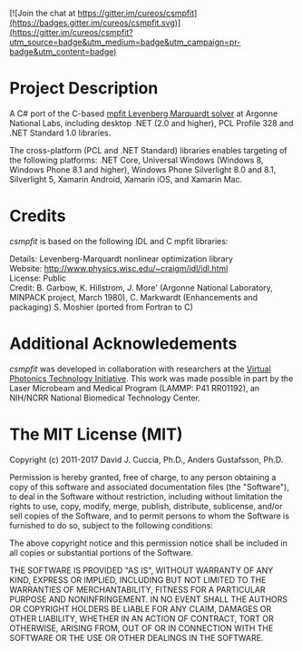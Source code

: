 [![Join the chat at https://gitter.im/cureos/csmpfit](https://badges.gitter.im/cureos/csmpfit.svg)](https://gitter.im/cureos/csmpfit?utm_source=badge&utm_medium=badge&utm_campaign=pr-badge&utm_content=badge)

# Project Description

A C# port of the C-based [mpfit Levenberg Marquardt solver](http://cow.physics.wisc.edu/~craigm/idl/cmpfit.html) at Argonne National Labs, including desktop .NET (2.0 and higher), PCL Profile 328 and .NET Standard 1.0 libraries.

The cross-platform (PCL and .NET Standard) libraries enables targeting of the following platforms: .NET Core, Universal Windows (Windows 8, Windows Phone 8.1 and higher), Windows Phone Silverlight 8.0 and 8.1, Silverlight 5, Xamarin Android, Xamarin iOS, and Xamarin Mac.

# Credits
*csmpfit* is based on the following IDL and C mpfit libraries:

Details:	Levenberg-Marquardt nonlinear optimization library  
Website:	http://www.physics.wisc.edu/~craigm/idl/idl.html  
License:	Public  
Credit:	B. Garbow, K. Hillstrom, J. More' (Argonne National Laboratory, MINPACK project, March 1980), 
		C. Markwardt (Enhancements and packaging)
		S. Moshier (ported from Fortran to C)

# Additional Acknowledements
*csmpfit* was developed in collaboration with researchers at the [Virtual Photonics Technology Initiative](http://virtualphotonics.codeplex.com). This work was made possible in part by the Laser Microbeam and Medical Program (LAMMP: P41 RR01192), an NIH/NCRR National Biomedical Technology Center.

# The MIT License (MIT)
Copyright (c) 2011-2017 David J. Cuccia, Ph.D., Anders Gustafsson, Ph.D.

Permission is hereby granted, free of charge, to any person obtaining a copy of this software and associated documentation files (the "Software"), to deal in the Software without restriction, including without limitation the rights to use, copy, modify, merge, publish, distribute, sublicense, and/or sell copies of the Software, and to permit persons to whom the Software is furnished to do so, subject to the following conditions:

The above copyright notice and this permission notice shall be included in all copies or substantial portions of the Software.

THE SOFTWARE IS PROVIDED "AS IS", WITHOUT WARRANTY OF ANY KIND, EXPRESS OR IMPLIED, INCLUDING BUT NOT LIMITED TO THE WARRANTIES OF MERCHANTABILITY, FITNESS FOR A PARTICULAR PURPOSE AND NONINFRINGEMENT. IN NO EVENT SHALL THE AUTHORS OR COPYRIGHT HOLDERS BE LIABLE FOR ANY CLAIM, DAMAGES OR OTHER LIABILITY, WHETHER IN AN ACTION OF CONTRACT, TORT OR OTHERWISE, ARISING FROM, OUT OF OR IN CONNECTION WITH THE SOFTWARE OR THE USE OR OTHER DEALINGS IN THE SOFTWARE.
